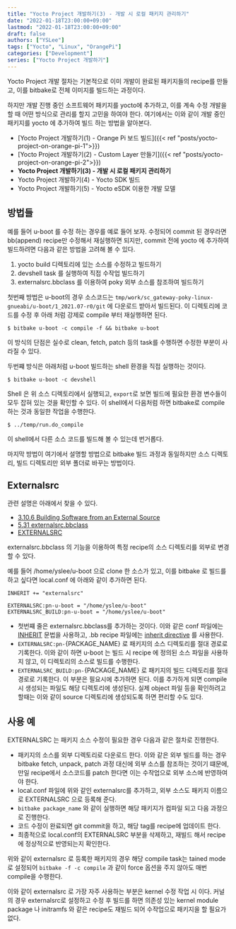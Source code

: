 ```yaml
---
title: "Yocto Project 개발하기(3) - 개발 시 로컬 패키지 관리하기"
date: "2022-01-18T23:00:00+09:00"
lastmod: "2022-01-18T23:00:00+09:00"
draft: false
authors: ["YSLee"]
tags: ["Yocto", "Linux", "OrangePi"]
categories: ["Development"]
series: ["Yocto Project 개발하기"]
---
```


Yocto Project 개발 절차는 기본적으로 이미 개발이 완료된 패키지들의 recipe를 만들고, 이를 bitbake로 전체 이미지를 빌드하는 과정이다. 

하지만 개발 진행 중인 소프트웨어 패키지를 yocto에 추가하고, 이를 계속 수정 개발을 할 때 어떤 방식으로 관리를 할지 고민을 하여야 한다. 
여기에서는 이와 같이 개발 중인 패키지를 yocto 에 추가하여 빌드 하는 방법을 알아본다.

- [Yocto Project 개발하기(1) - Orange Pi 보드 빌드]({{< ref "posts/yocto-project-on-orange-pi-1">}})
- [Yocto Project 개발하기(2) - Custom Layer 만들기]({{< ref "posts/yocto-project-on-orange-pi-2">}})
- **Yocto Project 개발하기(3) - 개발 시 로컬 패키지 관리하기**
- Yocto Project 개발하기(4) - Yocto SDK 빌드
- Yocto Project 개발하기(5) - Yocto eSDK 이용한 개발 모델

## 방법들 

예를 들어 u-boot 를 수정 하는 경우를 예로 들어 보자. 
수정되어 commit 된 경우라면 bb(append) recipe만 수정해서 재실행하면 되지만, commit 전에 yocto 에 추가하여 빌드하려면 다음과 같은 방법을 고려해 볼 수 있다. 


1. yocto build 디렉토리에 있는 소스를 수정하고 빌드하기 
2. devshell task 를 실행하여 직접 수작업 빌드하기
3. externalsrc.bbclass 를 이용하여 poky 외부 소스를 참조하여 빌드하기


첫번째 방법은 u-boot의 경우 소스코드는 `tmp/work/sc_gateway-poky-linux-gnueabi/u-boot/1_2021.07-r0/git` 에 다운로드 받아서 빌드된다. 이 디렉토리에 코드를 수정 후 아래 처럼 강제로 compile 부터 재실행하면 된다. 

```shell
$ bitbake u-boot -c compile -f && bitbake u-boot 
```

이 방식의 단점은 실수로 clean, fetch, patch 등의 task를 수행하면 수정한 부분이 사라질 수 있다. 

두번쨰 방식은 아래처럼 u-boot 빌드하는 shell 환경을 직접 실행하는 것이다.

```shell
$ bitbake u-boot -c devshell
```

Shell 은 위 소스 디렉토리에서 실행되고, `export`로 보면 빌드에 필요한 환경 변수들이 모두 잡혀 있는 것을 확인할 수 있다. 이 shell에서 다음처럼 하면 bitbake로 compile 하는 것과 동일한 작업을 수행한다. 

```shell
$ ../temp/run.do_compile
```

이 shell에서 다른 소스 코드를 빌드해 볼 수 있는데 번거롭다.


마지막 방법이 여기에서 설명할 방법으로 bitbake 빌드 과정과 동일하지만 소스 디렉토리, 빌드 디렉토리만 외부 폴더로 바꾸는 방법이다. 


## Externalsrc

관련 설명은 아래에서 찾을 수 있다. 
- [3.10.6 Building Software from an External Source](https://docs.yoctoproject.org/dev-manual/common-tasks.html#building-software-from-an-external-source)
- [5.31 externalsrc.bbclass](https://docs.yoctoproject.org/ref-manual/classes.html?highlight=externalsrc#externalsrc-bbclass)
- [EXTERNALSRC](https://docs.yoctoproject.org/ref-manual/variables.html?highlight=externalsrc#term-EXTERNALSRC)


externalsrc.bbclass 의 기능을 이용하여 특정 recipe의 소스 디렉토리를 외부로 변경할 수 있다. 

예를 들어 /home/yslee/u-boot 으로 clone 한 소스가 있고, 이를 bitbake 로 빌드를 하고 싶다면 local.conf 에 아래와 같이 추가하면 된다. 

```
INHERIT += "externalsrc"

EXTERNALSRC:pn-u-boot = "/home/yslee/u-boot"
EXTERNALSRC_BUILD:pn-u-boot = "/home/yslee/u-boot"
```

- 첫번쨰 줄은 externalsrc.bbclass를 추가하는 것이다. 이와 같은 conf 파일에는 [INHERIT](https://docs.yoctoproject.org/bitbake/bitbake-user-manual/bitbake-user-manual-metadata.html#inherit-configuration-directive) 문법을 사용하고, .bb recipe 파일에는 [inherit directive](https://docs.yoctoproject.org/bitbake/bitbake-user-manual/bitbake-user-manual-metadata.html#inherit-directive) 를 사용한다. 
- `EXTERNALSRC:pn-`{PACKAGE_NAME} 로 패키지의 소스 디렉토리를 절대 경로로 기록한다. 이와 같이 하면 u-boot 는 빌드 시 recipe 에 정의된 소스 파일을 사용하지 않고, 이 디렉토리의 소스로 빌드를 수행한다. 
- `EXTERNALSRC_BUILD:pn-`{PACKAGE_NAME} 로 패키지의 빌드 디렉토리를 절대 경로로 기록한다. 이 부분은 필요시에 추가하면 된다. 이를 추가하게 되면 compile 시 생성되는 파일도 해당 디렉토리에 생성된다. 실제 object 파일 등을 확인하려고 할때는 이와 같이 source 디렉토리에 생성되도록 하면 편리할 수도 있다.

## 사용 예

EXTERNALSRC 는 패키지 소스 수정이 필요한 경우 다음과 같은 절차로 진행한다. 

- 패키지의 소스를 외부 디렉토리로 다운로드 한다. 이와 같은 외부 빌드를 하는 경우 bitbake fetch, unpack, patch 과정 대신에 외부 소스를 참조하는 것이기 떄문에, 만일 recipe에서 소스코드를 patch 한다면 이는 수작업으로 외부 소스에 반영하여야 한다. 
- local.conf 파일에 위와 같인 externalsrc를 추가하고, 외부 소스도 패키지 이름으로 EXTERNALSRC 으로 등록해 준다. 
- `bitbake package_name` 와 같이 실행하면 해당 패키지가 컴파일 되고 다음 과정으로 진행한다. 
- 코드 수정이 완료되면 git commit을 하고, 해당 tag를 recipe에 업데이트 한다. 
- 최종적으로 local.conf의 EXTERNALSRC 부분을 삭제하고, 재빌드 해서 recipe에 정상적으로 반영되는지 확인한다.

위와 같이 externalsrc 로 등록한 패키지의 경우 해당 compile task는 tained mode로 설정되어 `bitbake -f -c compile` 과 같이 force 옵션을 주지 않아도 매번 compile을 수행한다.

이와 같이 externalsrc 로 가장 자주 사용하는 부분은 kernel 수정 작업 시 이다. 커널의 경우 externalsrc로 설정하고 수정 후 빌드를 하면 의존성 있는 kernel module package 나 initramfs 와 같은 recipe도 재빌드 되어 수작업으로 패키지을 할 필요가 없다.